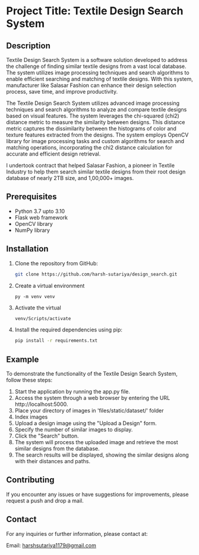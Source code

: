 # **Project Title: Textile Design Search System**

## Description
Textile Design Search System is a software solution developed to address the challenge of finding similar textile designs from a vast local database. The system utilizes image processing techniques and search algorithms to enable efficient searching and matching of textile designs. With this system, manufacturer like Salasar Fashion can enhance their design selection process, save time, and improve productivity.

The Textile Design Search System utilizes advanced image processing techniques and search algorithms to analyze and compare textile designs based on visual features. The system leverages the chi-squared (chi2) distance metric to measure the similarity between designs. This distance metric captures the dissimilarity between the histograms of color and texture features extracted from the designs. The system employs OpenCV library for image processing tasks and custom algorithms for search and matching operations, incorporating the chi2 distance calculation for accurate and efficient design retrieval.

I undertook contract that helped Salasar Fashion, a pioneer in Textile Industry to help them search similar textile designs from their root design database of nearly 2TB size, and 1,00,000+ images.

## Prerequisites
* Python 3.7 upto 3.10
* Flask web framework
* OpenCV library
* NumPy library

## Installation
1. Clone the repository from GitHub:
   ```bash
   git clone https://github.com/harsh-sutariya/design_search.git
   ```
2. Create a virtual environment
   ```
   py -m venv venv
   ```
3. Activate the virtual 
   ```bash
   venv/Scripts/activate
   ```
4. Install the required dependencies using pip:
   ```bash
   pip install -r requirements.txt
   ```

## Example
To demonstrate the functionality of the Textile Design Search System, follow these steps:

1. Start the application by running the app.py file.
2. Access the system through a web browser by entering the URL http://localhost:5000.
3. Place your directory of images in 'files/static/dataset/' folder
4. Index images
5. Upload a design image using the "Upload a Design" form.
6. Specify the number of similar images to display.
7. Click the "Search" button.
8. The system will process the uploaded image and retrieve the most similar designs from the database.
9. The search results will be displayed, showing the similar designs along with their distances and paths.

## Contributing
If you encounter any issues or have suggestions for improvements, please request a push and drop a mail.

## Contact
For any inquiries or further information, please contact at:

Email: harshsutariya1179@gmail.com
